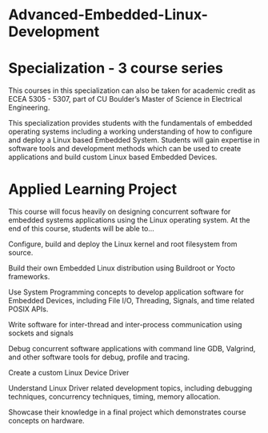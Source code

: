 # Advanced-Embedded-Linux-Development

# Specialization - 3 course series
This courses in this specialization can also be taken for academic credit as ECEA 5305 - 5307, part of CU Boulder’s Master of Science in Electrical Engineering.

This specialization  provides students with the fundamentals of embedded operating systems including a working understanding of how to configure and deploy a Linux based Embedded System.  Students will  gain expertise in software tools and development methods which can be used to create applications and build custom Linux based Embedded Devices.

# Applied Learning Project

This course will focus heavily on designing concurrent software for embedded systems applications using the Linux operating system.  At the end of this course, students will be able to...

Configure, build and deploy the Linux kernel and root filesystem from source.

Build their own Embedded Linux distribution using Buildroot or Yocto frameworks.

Use System Programming concepts to develop application software for Embedded Devices, including File I/O, Threading, Signals, and time related POSIX APIs.

Write software for inter-thread and inter-process communication using sockets and signals

Debug concurrent software applications with command line GDB, Valgrind, and other software tools for debug, profile and tracing.

Create a custom Linux Device Driver

Understand Linux Driver related development topics, including debugging techniques, concurrency techniques, timing, memory allocation.

Showcase their knowledge in a final project which demonstrates course concepts on hardware.

